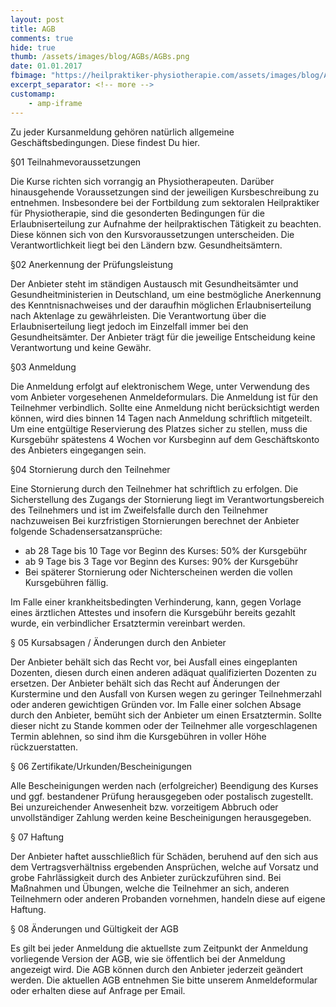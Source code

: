 ```yaml
---
layout: post
title: AGB
comments: true
hide: true
thumb: /assets/images/blog/AGBs/AGBs.png
date: 01.01.2017
fbimage: "https://heilpraktiker-physiotherapie.com/assets/images/blog/AGBs/AGBs.png"
excerpt_separator: <!-- more -->
customamp:
    - amp-iframe
---
```


<amp-img  src="/assets/images/blog/AGBs/AGBs.png" width="1583" height="1046" layout="responsive"></amp-img>
Zu jeder Kursanmeldung gehören natürlich allgemeine Geschäftsbedingungen. Diese findest Du hier.<!-- more -->  

§01 Teilnahmevoraussetzungen

Die Kurse richten sich vorrangig an Physiotherapeuten.
Darüber hinausgehende Voraussetzungen sind der jeweiligen Kursbeschreibung zu entnehmen.
Insbesondere bei der Fortbildung zum sektoralen Heilpraktiker für Physiotherapie, sind die gesonderten Bedingungen für die Erlaubniserteilung zur Aufnahme der heilpraktischen Tätigkeit zu beachten. Diese können sich von den Kursvoraussetzungen unterscheiden. Die Verantwortlichkeit liegt bei den Ländern bzw. Gesundheitsämtern.
 

§02 Anerkennung der Prüfungsleistung

Der Anbieter steht im ständigen Austausch mit Gesundheitsämter und Gesundheitministerien in Deutschland, um eine bestmögliche Anerkennung des Kenntnisnachweises und der daraufhin möglichen Erlaubniserteilung nach Aktenlage zu gewährleisten. Die Verantwortung über die Erlaubniserteilung liegt jedoch im Einzelfall immer bei den Gesundheitsämter. Der Anbieter trägt für die jeweilige Entscheidung keine Verantwortung und keine Gewähr.
 

 §03 Anmeldung

Die Anmeldung erfolgt auf elektronischem Wege, unter Verwendung des vom Anbieter vorgesehenen Anmeldeformulars.
Die Anmeldung ist für den Teilnehmer verbindlich.
Sollte eine Anmeldung nicht berücksichtigt werden können, wird dies binnen 14 Tagen nach Anmeldung schriftlich mitgeteilt.
Um eine entgültige Reservierung des Platzes sicher zu stellen, muss die Kursgebühr spätestens 4 Wochen vor Kursbeginn auf dem Geschäftskonto des Anbieters eingegangen sein.
 

§04 Stornierung durch den Teilnehmer

Eine Stornierung durch den Teilnehmer hat schriftlich zu erfolgen.
Die Sicherstellung des Zugangs der Stornierung liegt im Verantwortungsbereich des Teilnehmers und ist im Zweifelsfalle durch den Teilnehmer nachzuweisen
Bei kurzfristigen Stornierungen berechnet der Anbieter folgende Schadensersatzansprüche:  

-  ab 28 Tage bis 10 Tage vor Beginn des Kurses:  50% der Kursgebühr
-  ab 9 Tage bis 3 Tage vor Beginn des Kurses:  90% der Kursgebühr
-  Bei späterer Stornierung oder Nichterscheinen werden die vollen Kursgebühren fällig.

Im Falle einer krankheitsbedingten Verhinderung, kann, gegen Vorlage eines ärztlichen Attestes und insofern die Kursgebühr bereits gezahlt wurde, ein verbindlicher Ersatztermin vereinbart werden.
 

§ 05 Kursabsagen / Änderungen durch den Anbieter

Der Anbieter behält sich das Recht vor, bei Ausfall eines eingeplanten Dozenten, diesen durch einen anderen adäquat qualifizierten Dozenten zu ersetzen.
Der Anbieter behält sich das Recht auf Änderungen der Kurstermine und den Ausfall von Kursen wegen zu geringer Teilnehmerzahl oder anderen gewichtigen Gründen vor.
Im Falle einer solchen Absage durch den Anbieter, bemüht sich der Anbieter um einen Ersatztermin. Sollte dieser nicht zu Stande kommen oder der Teilnehmer alle vorgeschlagenen Termin ablehnen, so sind ihm die Kursgebühren in voller Höhe rückzuerstatten.
 

§ 06 Zertifikate/Urkunden/Bescheinigungen

Alle Bescheinigungen werden nach (erfolgreicher) Beendigung des Kurses und ggf. bestandener Prüfung herausgegeben oder postalisch zugestellt.
Bei unzureichender Anwesenheit bzw. vorzeitigem Abbruch oder unvollständiger Zahlung werden keine Bescheinigungen herausgegeben.
 

§ 07 Haftung

Der Anbieter haftet ausschließlich für Schäden, beruhend auf den sich aus dem Vertragsverhältniss ergebenden Ansprüchen, welche auf Vorsatz und grobe Fahrlässigkeit durch des Anbieter zurückzuführen sind.
Bei Maßnahmen und Übungen, welche die Teilnehmer an sich, anderen Teilnehmern oder anderen Probanden vornehmen, handeln diese auf eigene Haftung.
 

§ 08 Änderungen und Gültigkeit der AGB

Es gilt bei jeder Anmeldung die aktuellste zum Zeitpunkt der Anmeldung vorliegende Version der AGB, wie sie öffentlich bei der Anmeldung angezeigt wird.
Die AGB können durch den Anbieter jederzeit geändert werden. Die aktuellen AGB entnehmen Sie bitte unserem Anmeldeformular oder erhalten diese auf Anfrage per Email.